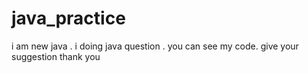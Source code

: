 # java_practice
i am new java .  i doing java question . you can see my code. give your suggestion thank you 
